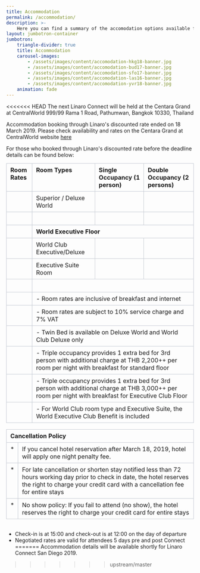 ```yaml
---
title: Accommodation
permalink: /accommodation/
description: >-
    Here you can find a summary of the accomodation options available for the upcoming Linaro Connect event.
layout: jumbotron-container
jumbotron:
    triangle-divider: true
    title: Accommodation
    carousel-images:
        - /assets/images/content/accomodation-hkg18-banner.jpg
        - /assets/images/content/accomodation-bud17-banner.jpg
        - /assets/images/content/accomodation-sfo17-banner.jpg
        - /assets/images/content/accomodation-las16-banner.jpg
        - /assets/images/content/accomodation-yvr18-banner.jpg
    animation: fade
---
```

<<<<<<< HEAD
The next Linaro Connect will be held at the Centara Grand at CentralWorld 999/99 Rama 1 Road, Pathumwan, Bangkok 10330, Thailand

Accommodation booking through Linaro's discounted rate ended on 18 March 2019. Please check availability and rates on the Centara Grand at CentralWorld website [here](https://www.centarahotelsresorts.com/centaragrand/cgcw/?utm_source=adwords&utm_medium=ppc&utm_campaign=brand-search-cgcw?Hotelnames=ascentral&d=30d-xppc&partner=FB-PACK-PPC-15&campaignId=221306206%7C4787521126%7Ckwd-kwd-24171909005&gclid=Cj0KCQjwj9LkBRDnARIsAGQ-hUdnZw-1J2GA1jESlEGXtVdRLHtAkB3GzruQwh8VJz9EGdKbxZGAUcUaApGhEALw_wcB)


For those who booked through Linaro's discounted rate before the deadline details can be found below:

<table class="m_-9205977082252505863gmail-confluenceTable" style="border-collapse:collapse;margin:0px;overflow-x:auto">
    <colgroup>
        <col>
        <col>
        <col>
        <col>
    </colgroup>
    <tbody>
        <tr>
            <td class="m_-9205977082252505863gmail-confluenceTd" style="border:1px solid rgb(193,199,208);padding:7px 10px;vertical-align:top;min-width:8px"><span
                    class="m_-9205977082252505863gmail-style4"><strong>Room Rates</strong></span></td>
            <td class="m_-9205977082252505863gmail-confluenceTd" style="border:1px solid rgb(193,199,208);padding:7px 10px;vertical-align:top;min-width:8px"><span
                    class="m_-9205977082252505863gmail-style4"><strong>Room Types</strong></span></td>
            <td class="m_-9205977082252505863gmail-confluenceTd" style="border:1px solid rgb(193,199,208);padding:7px 10px;vertical-align:top;min-width:8px"><span
                    class="m_-9205977082252505863gmail-style4"><strong>Single Occupancy (1 person)</strong></span></td>
            <td class="m_-9205977082252505863gmail-confluenceTd" style="border:1px solid rgb(193,199,208);padding:7px 10px;vertical-align:top;min-width:8px"><span
                    class="m_-9205977082252505863gmail-style4"><strong>Double Occupancy (2 persons)</strong></span></td>
        </tr>
        <tr>
            <td class="m_-9205977082252505863gmail-confluenceTd" style="border:1px solid rgb(193,199,208);padding:7px 10px;vertical-align:top;min-width:8px">&nbsp;</td>
            <td class="m_-9205977082252505863gmail-confluenceTd" style="border:1px solid rgb(193,199,208);padding:7px 10px;vertical-align:top;min-width:8px">Superior
                / Deluxe World</td>
            <td class="m_-9205977082252505863gmail-confluenceTd" style="border:1px solid rgb(193,199,208);padding:7px 10px;vertical-align:top;min-width:8px">
                <p class="m_-9205977082252505863gmail-style4" style="margin:0px;padding:0px"></p>
            </td>
            <td class="m_-9205977082252505863gmail-confluenceTd" style="border:1px solid rgb(193,199,208);padding:7px 10px;vertical-align:top;min-width:8px">
                <p class="m_-9205977082252505863gmail-style4" style="margin:0px;padding:0px"></p>
            </td>
        </tr>
        <tr>
            <td class="m_-9205977082252505863gmail-confluenceTd" style="border:1px solid rgb(193,199,208);padding:7px 10px;vertical-align:top;min-width:8px">&nbsp;</td>
            <td class="m_-9205977082252505863gmail-confluenceTd" style="border:1px solid rgb(193,199,208);padding:7px 10px;vertical-align:top;min-width:8px">&nbsp;</td>
            <td class="m_-9205977082252505863gmail-confluenceTd" style="border:1px solid rgb(193,199,208);padding:7px 10px;vertical-align:top;min-width:8px">&nbsp;</td>
            <td class="m_-9205977082252505863gmail-confluenceTd" style="border:1px solid rgb(193,199,208);padding:7px 10px;vertical-align:top;min-width:8px">&nbsp;</td>
        </tr>
        <tr>
            <td class="m_-9205977082252505863gmail-confluenceTd" style="border:1px solid rgb(193,199,208);padding:7px 10px;vertical-align:top;min-width:8px">&nbsp;</td>
            <td colspan="3" class="m_-9205977082252505863gmail-confluenceTd" style="border:1px solid rgb(193,199,208);padding:7px 10px;vertical-align:top;min-width:8px"><strong>World
                    Executive Floor</strong></td>
        </tr>
        <tr>
            <td class="m_-9205977082252505863gmail-confluenceTd" style="border:1px solid rgb(193,199,208);padding:7px 10px;vertical-align:top;min-width:8px">&nbsp;</td>
            <td class="m_-9205977082252505863gmail-confluenceTd" style="border:1px solid rgb(193,199,208);padding:7px 10px;vertical-align:top;min-width:8px">World
                Club Executive/Deluxe</td>
            <td class="m_-9205977082252505863gmail-confluenceTd" style="border:1px solid rgb(193,199,208);padding:7px 10px;vertical-align:top;min-width:8px">
                <p class="m_-9205977082252505863gmail-style4" style="margin:0px;padding:0px"></p>
            </td>
            <td class="m_-9205977082252505863gmail-confluenceTd" style="border:1px solid rgb(193,199,208);padding:7px 10px;vertical-align:top;min-width:8px">
                <p class="m_-9205977082252505863gmail-style4" style="margin:0px;padding:0px"></p>
            </td>
        </tr>
        <tr>
            <td class="m_-9205977082252505863gmail-confluenceTd" style="border:1px solid rgb(193,199,208);padding:7px 10px;vertical-align:top;min-width:8px">&nbsp;</td>
            <td class="m_-9205977082252505863gmail-confluenceTd" style="border:1px solid rgb(193,199,208);padding:7px 10px;vertical-align:top;min-width:8px">Executive
                Suite Room</td>
            <td class="m_-9205977082252505863gmail-confluenceTd" style="border:1px solid rgb(193,199,208);padding:7px 10px;vertical-align:top;min-width:8px"></td>
            <td class="m_-9205977082252505863gmail-confluenceTd" style="border:1px solid rgb(193,199,208);padding:7px 10px;vertical-align:top;min-width:8px"></td>
        </tr>
        <tr>
            <td class="m_-9205977082252505863gmail-confluenceTd" style="border:1px solid rgb(193,199,208);padding:7px 10px;vertical-align:top;min-width:8px">&nbsp;</td>
            <td colspan="3" class="m_-9205977082252505863gmail-confluenceTd" style="border:1px solid rgb(193,199,208);padding:7px 10px;vertical-align:top;min-width:8px">&nbsp;</td>
        </tr>
        <tr>
            <td class="m_-9205977082252505863gmail-confluenceTd" style="border:1px solid rgb(193,199,208);padding:7px 10px;vertical-align:top;min-width:8px">&nbsp;</td>
            <td colspan="3" class="m_-9205977082252505863gmail-confluenceTd" style="border:1px solid rgb(193,199,208);padding:7px 10px;vertical-align:top;min-width:8px">-
                Room rates are inclusive of breakfast and internet</td>
        </tr>
        <tr>
            <td class="m_-9205977082252505863gmail-confluenceTd" style="border:1px solid rgb(193,199,208);padding:7px 10px;vertical-align:top;min-width:8px">&nbsp;</td>
            <td colspan="3" class="m_-9205977082252505863gmail-confluenceTd" style="border:1px solid rgb(193,199,208);padding:7px 10px;vertical-align:top;min-width:8px">-
                Room rates are subject to 10% service charge and 7% VAT</td>
        </tr>
        <tr>
            <td class="m_-9205977082252505863gmail-confluenceTd" style="border:1px solid rgb(193,199,208);padding:7px 10px;vertical-align:top;min-width:8px">&nbsp;</td>
            <td colspan="3" class="m_-9205977082252505863gmail-confluenceTd" style="border:1px solid rgb(193,199,208);padding:7px 10px;vertical-align:top;min-width:8px">-
                Twin Bed is available on Deluxe World and World Club Deluxe only</td>
        </tr>
        <tr>
            <td class="m_-9205977082252505863gmail-confluenceTd" style="border:1px solid rgb(193,199,208);padding:7px 10px;vertical-align:top;min-width:8px">&nbsp;</td>
            <td colspan="3" class="m_-9205977082252505863gmail-confluenceTd" style="border:1px solid rgb(193,199,208);padding:7px 10px;vertical-align:top;min-width:8px">-
                Triple occupancy provides 1 extra bed for 3rd person with additional charge at THB 2,200++ per room per
                night with breakfast for standard floor</td>
        </tr>
        <tr>
            <td class="m_-9205977082252505863gmail-confluenceTd" style="border:1px solid rgb(193,199,208);padding:7px 10px;vertical-align:top;min-width:8px">&nbsp;</td>
            <td colspan="3" class="m_-9205977082252505863gmail-confluenceTd" style="border:1px solid rgb(193,199,208);padding:7px 10px;vertical-align:top;min-width:8px">-
                Triple occupancy provides 1 extra bed for 3rd person with additional charge at THB 3,000++ per room per
                night with breakfast for Executive Club Floor</td>
        </tr>
        <tr>
            <td class="m_-9205977082252505863gmail-confluenceTd" style="border:1px solid rgb(193,199,208);padding:7px 10px;vertical-align:top;min-width:8px">&nbsp;</td>
            <td colspan="3" class="m_-9205977082252505863gmail-confluenceTd" style="border:1px solid rgb(193,199,208);padding:7px 10px;vertical-align:top;min-width:8px">-
                For World Club room type and Executive Suite, the World Executive Club Benefit is included</td>
        </tr>
    </tbody>
</table>
<br>
<table class="m_-9205977082252505863gmail-confluenceTable" style="border-collapse:collapse;margin:0px;overflow-x:auto"><colgroup><col><col></colgroup><tbody><tr><td colspan="2" class="m_-9205977082252505863gmail-confluenceTd" style="border:1px solid rgb(193,199,208);padding:7px 10px;vertical-align:top;min-width:8px"><p style="margin:0px;padding:0px"><strong>Cancellation Policy</strong></p></td></tr><tr><td class="m_-9205977082252505863gmail-confluenceTd" style="border:1px solid rgb(193,199,208);padding:7px 10px;vertical-align:top;min-width:8px"><p style="margin:0px;padding:0px">*</p></td><td class="m_-9205977082252505863gmail-confluenceTd" style="border:1px solid rgb(193,199,208);padding:7px 10px;vertical-align:top;min-width:8px"><p style="margin:0px;padding:0px">If you cancel hotel reservation after March 18, 2019, hotel will apply one night penalty fee.</p></td></tr><tr><td class="m_-9205977082252505863gmail-confluenceTd" style="border:1px solid rgb(193,199,208);padding:7px 10px;vertical-align:top;min-width:8px"><p style="margin:0px;padding:0px">*</p></td><td class="m_-9205977082252505863gmail-confluenceTd" style="border:1px solid rgb(193,199,208);padding:7px 10px;vertical-align:top;min-width:8px">For late cancellation or shorten stay notified less than 72 hours working day prior to check in date, the hotel reserves the right to charge your credit card with a cancellation fee for entire stays</td></tr><tr><td class="m_-9205977082252505863gmail-confluenceTd" style="border:1px solid rgb(193,199,208);padding:7px 10px;vertical-align:top;min-width:8px"><p style="margin:0px;padding:0px">*</p></td><td class="m_-9205977082252505863gmail-confluenceTd" style="border:1px solid rgb(193,199,208);padding:7px 10px;vertical-align:top;min-width:8px"><p class="m_-9205977082252505863gmail-style12" style="margin:0px;padding:0px">No show policy: If you fail to attend (no show), the hotel reserves the right to charge your credit card for entire stays</p></td></tr></tbody></table>

<br>

- Check-in is at 15:00 and check-out is at 12:00 on the day of departure
- Negotiated rates are valid for attendees 5 days pre and post Connect
=======
Accommodation details will be available shortly for Linaro Connect San Diego 2019.
>>>>>>> upstream/master
